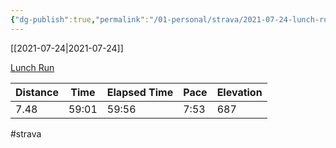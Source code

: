 ```yaml
---
{"dg-publish":true,"permalink":"/01-personal/strava/2021-07-24-lunch-run/"}
---
```



[[2021-07-24\|2021-07-24]]

[Lunch Run](https://www.strava.com/activities/5681277556)

| Distance | Time  | Elapsed Time | Pace | Elevation |
| -------- | ----- | ------------ | ---- | --------- |
| 7.48     | 59:01 | 59:56        | 7:53 | 687       |




#strava
